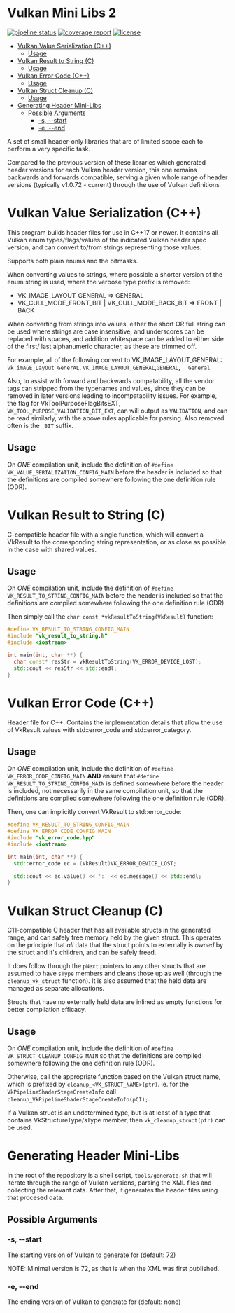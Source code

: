 # Vulkan Mini Libs 2 <!-- omit in toc -->
[![pipeline status](https://git.stabletec.com/utilities/vulkan-mini-libs-2/badges/main/pipeline.svg)](https://git.stabletec.com/utilities/vulkan-mini-libs-2/commits/main)
[![coverage report](https://git.stabletec.com/utilities/vulkan-mini-libs-2/badges/main/coverage.svg)](https://git.stabletec.com/utilities/vulkan-mini-libs-2/commits/main)
[![license](https://img.shields.io/badge/license-Apache%202.0-blue.svg)](https://git.stabletec.com/utilities/vulkan-mini-libs-2/blob/main/LICENSE)

- [Vulkan Value Serialization (C++)](#vulkan-value-serialization-c)
  - [Usage](#usage)
- [Vulkan Result to String (C)](#vulkan-result-to-string-c)
  - [Usage](#usage-1)
- [Vulkan Error Code (C++)](#vulkan-error-code-c)
  - [Usage](#usage-2)
- [Vulkan Struct Cleanup (C)](#vulkan-struct-cleanup-c)
  - [Usage](#usage-3)
- [Generating Header Mini-Libs](#generating-header-mini-libs)
  - [Possible Arguments](#possible-arguments)
    - [-s, --start <INT>](#-s---start-int)
    - [-e, --end <INT>](#-e---end-int)

A set of small header-only libraries that are of limited scope each to perform a very specific task.

Compared to the previous version of these libraries which generated header versions for each Vulkan header version, this one remains backwards and forwards compatible, serving a given whole range of header versions (typically v1.0.72 - current) through the use of Vulkan definitions

# Vulkan Value Serialization (C++)

This program builds header files for use in C++17 or newer. It
contains all Vulkan enum types/flags/values of the indicated Vulkan header spec
version, and can convert to/from strings representing those values. 

Supports both plain enums and the bitmasks.

When converting values to strings, where possible a shorter version of the
enum string is used, where the verbose type prefix is removed:
- VK_IMAGE_LAYOUT_GENERAL => GENERAL
- VK_CULL_MODE_FRONT_BIT | VK_CULL_MODE_BACK_BIT => FRONT | BACK

When converting from strings into values, either the short OR full string can
be used where strings are case insensitive, and underscores can be replaced
with spaces, and addition whitespace can be added to either side of the first/
last alphanumeric character, as these are trimmed off.

For example, all of the following convert to VK_IMAGE_LAYOUT_GENERAL:
`vk imAGE_LayOut GenerAL`, `VK_IMAGE_LAYOUT_GENERAL`,`GENERAL`, `   General `

Also, to assist with forward and backwards compatability, all the vendor tags can 
stripped from the typenames and values, since they can be removed in later versions 
leading to incompatability issues. For example, the flag for VkToolPurposeFlagBitsEXT, 
`VK_TOOL_PURPOSE_VALIDATION_BIT_EXT`, can will output as `VALIDATION`, and can 
be read similarly, with the above rules applicable for parsing. Also removed often is
the `_BIT` suffix.

## Usage

On *ONE* compilation unit, include the definition of `#define VK_VALUE_SERIALIZATION_CONFIG_MAIN` before the header is included so that the definitions are compiled somewhere following the one definition rule (ODR).

# Vulkan Result to String (C)

C-compatible header file with a single function, which will convert a VkResult to the corresponding string representation, or as close as possible in the case with shared values.

## Usage

On *ONE* compilation unit, include the definition of `#define VK_RESULT_TO_STRING_CONFIG_MAIN` before the header is included so that the definitions are compiled somewhere following the one definition rule (ODR).

Then simply call the `char const *vkResultToString(VkResult)` function:
```cpp
#define VK_RESULT_TO_STRING_CONFIG_MAIN
#include "vk_result_to_string.h"
#include <iostream>

int main(int, char **) {
  char const* resStr = vkResultToString(VK_ERROR_DEVICE_LOST);
  std::cout << resStr << std::endl;
}
```

# Vulkan Error Code (C++)

Header file for C++. Contains the implementation details that allow the use of VkResult values with std::error_code and std::error_category.

## Usage

On *ONE* compilation unit, include the definition of `#define VK_ERROR_CODE_CONFIG_MAIN` **AND** ensure that `#define VK_RESULT_TO_STRING_CONFIG_MAIN` is defined somewhere before the header is included, not necessarily in the same compilation unit, so that the definitions are compiled somewhere following the one definition rule (ODR).

Then, one can implicitly convert VkResult to std::error_code:
```cpp
#define VK_RESULT_TO_STRING_CONFIG_MAIN
#define VK_ERROR_CODE_CONFIG_MAIN
#include "vk_error_code.hpp"
#include <iostream>

int main(int, char **) {
  std::error_code ec = (VkResult)VK_ERROR_DEVICE_LOST;

  std::cout << ec.value() << ':' << ec.message() << std::endl;
}
```

# Vulkan Struct Cleanup (C)

C11-compatible C header that has all available structs in the generated range, and can safely free memory held by the given struct. This operates on the principle that *all* data that the struct points to externally is *owned* by the struct and it's children, and can be safely freed.

It does follow through the `pNext` pointers to any other structs that are assumed to have `sType` members and cleans those up as well (through the `cleanup_vk_struct` function). It is also assumed that the held data are managed as separate allocations.

Structs that have no externally held data are inlined as empty functions for better compilation efficacy.

## Usage

On *ONE* compilation unit, include the definition of `#define VK_STRUCT_CLEANUP_CONFIG_MAIN` so that the definitions are compiled somewhere following the one definition rule (ODR).

Otherwise, call the appropriate function based on the Vulkan struct name, which is prefixed by `cleanup_<VK_STRUCT_NAME>(ptr)`. ie. for the `VkPipelineShaderStageCreateInfo` call `cleanup_VkPipelineShaderStageCreateInfo(pCI);`.

If a Vulkan struct is an undetermined type, but is at least of a type that contains VkStructureType/sType member, then `vk_cleanup_struct(ptr)` can be used.

# Generating Header Mini-Libs

In the root of the repository is a shell script, `tools/generate.sh` that will iterate through the range of Vulkan versions, parsing the XML files and collecting the relevant data. After that, it generates the header files using that procesed data.

## Possible Arguments

### -s, --start <INT>
The starting version of Vulkan to generate for (default: 72)

NOTE: Minimal version is 72, as that is when the XML was first published.

### -e, --end <INT>
The ending version of Vulkan to generate for (default: none)
